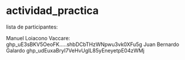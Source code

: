 # actividad_practica
lista de participantes:

Manuel Loiacono Vaccare: ghp_uE3sBKV5OeoFK.....shbDCbTHzWNpwu3vk0XFu5g
Juan Bernardo Galardo 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
